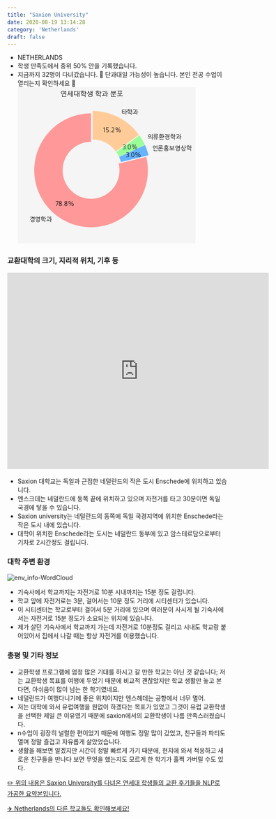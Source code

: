 ```yaml
---
title: "Saxion University"
date: 2020-08-19 13:14:28
category: 'Netherlands'
draft: false
---
```



* NETHERLANDS
* 학생 만족도에서 중위 50% 안을 기록했습니다.
* 지금까지 32명이 다녀갔습니다. 
🚨 단과대일 가능성이 높습니다. 본인 전공 수업이 열리는지 확인하세요 🚨
![department-info](../plots/NL000006.png)
### 교환대학의 크기, 지리적 위치, 기후 등
<iframe
width="600"
height="450"
frameborder="0" style="border:0"
src="https://www.google.com/maps/embed/v1/place?key=AIzaSyC9e1AME-pVmWC4hBpFdu5S4dKzyepa3HQ&q=Saxion+University&center=52.220696200000006,6.8862917&zoom=14" allowfullscreen>
</iframe>

* Saxion 대학교는 독일과 근접한 네덜란드의 작은 도시 Enschede에 위치하고 있습니다.
* 엔스크데는 네덜란드에 동쪽 끝에 위치하고 있으며 자전거를 타고 30분이면 독일 국경에 닿을 수 있습니다.
* Saxion university는 네덜란드의 동쪽에 독일 국경지역에 위치한 Enschede라는 작은 도시 내에 있습니다.
* 대학이 위치한 Enschede라는 도시는 네덜란드 동부에 있고 암스테르담으로부터 기차로 2시간정도 걸립니다.


### 대학 주변 환경

![env_info-WordCloud](../univ_wordclouds_okt/env_info/NL000006_env_info_okt.png)

* 기숙사에서 학교까지는 자전거로 10분 시내까지는 15분 정도 걸립니다.
* 학교 앞에 자전거로는 3분, 걸어서는 10분 정도 거리에 시티센터가 있습니다.
* 이 시티센터는 학교로부터 걸어서 5분 거리에 있으며 여러분이 사시게 될 기숙사에서는 자전거로 15분 정도가 소요되는 위치에 있습니다.
* 제가 살던 기숙사에서 학교까지 가는데 자전거로 10분정도 걸리고 시내도 학교랑 붙어있어서 집에서 나갈 때는 항상 자전거를 이용했습니다.


### 총평 및 기타 정보 
* 교환학생 프로그램에 엄청 많은 기대를 하시고 갈 만한 학교는 아닌 것 같습니다; 저는 교환학생 목표를 여행에 두었기 때문에 비교적 괜찮았지만 학교 생활만 놓고 본다면, 아쉬움이 많이 남는 한 학기였네요.
* 네덜란드가 여행다니기에 좋은 위치이지만 엔스헤데는 공항에서 너무 멀어.
* 저는 대학에 와서 유럽여행을 원없이 하겠다는 목표가 있었고 그것이 유럽 교환학생을 선택한 제일 큰 이유였기 때문에 saxion에서의 교환학생이 나름 만족스러웠습니다.
* n수업이 굉장히 널럴한 편이었기 때문에 여행도 정말 많이 갔었고, 친구들과 파티도 열며 정말 즐겁고 자유롭게 살았었습니다.
* 생활을 해보면 알겠지만 시간이 정말 빠르게 가기 때문에, 현지에 와서 적응하고 새로운 친구들을 만나다 보면 무엇을 했는지도 모르게 한 학기가 훌쩍 가버릴 수도 있다.


[✏️ 위의 내용은 Saxion University를 다녀온 연세대 학생들의 교환 후기들을 NLP로 가공한 요약본입니다.](http://oia.yonsei.ac.kr/partner/expReport.asp?ucode=NL000006&bgbn=A)

[✈️ Netherlands의 다른 학교들도 확인해보세요!](https://yonsei-exchange.netlify.app/?category=Netherlands)

